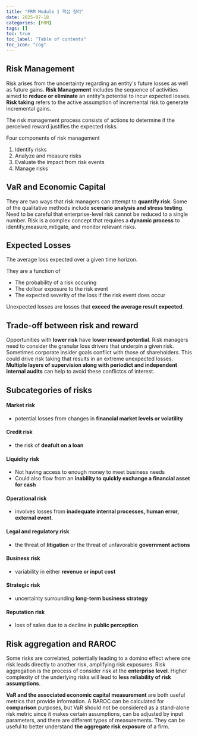 ```yaml
---
title: "FRM Module 1 핵심 정리"
date: 2025-07-18
categories: [FRM]
tags: []
toc: true
toc_label: "Table of contents"
toc_icon: "cog"
---
```


## Risk Management

Risk arises from the uncertainty regarding an entity's future losses as well as 
future gains. **Risk Management** includes the sequence of activities aimed to **reduce
or eliminate** an entity's potential to incur expected losses. **Risk taking** refers to the active
assumption of incremental risk to generate incremental gains.

The risk management process consists of actions to determine if the perceived reward justifies the expected risks.

Four components of risk management
  1. Identify risks
  2. Analyze and measure risks
  3. Evaluate the impact from risk events
  4. Manage risks

## VaR and Economic Capital

They are two ways that risk managers can attempt to **quantify risk**. Some of the qualitative methods
include **scenario analysis and stress testing**. Need to be careful that enterprise-level risk
cannot be reduced to a single number. Risk is a complex concept that requires a **dynamic process** to identify,measure,mitigate, and monitor relevant risks.

## Expected Losses

The average loss expected over a given time horizon. 

They are a function of
  - The probability of a risk occuring
  - The dolloar exposure to the risk event
  - The expected severity of the loss if the risk event does occur

Unexpected losses are losses that **exceed the average result expected**.

## Trade-off between risk and reward

Opportunities with **lower risk** have **lower reward potential**. Risk managers need to consider
the granular loss drivers that underpin a given risk. Sometimes corporate insider goals conflict with those of shareholders.
This could drive risk taking that results in an extreme unexpected losses. **Multiple layers of supervision along with periodict and independent internal audits** can help to avoid these conflictcs of interest.

## Subcategories of risks

#### Market risk
- potential losses from changes in **financial market levels or volatility**

#### Credit risk
- the risk of **deafult on a loan**

#### Liquidity risk
- Not having access to enough money to meet business needs
- Could also flow from an **inability to quickly exchange a financial asset for cash**

#### Operational risk
- involves losses from **inadequate internal processes, human error, external event**.

#### Legal and regulatory risk
- the threat of **litigation** or the threat of unfavorable **government actions**

#### Business risk
- variability in either **revenue or input cost**

#### Strategic risk
- uncertainty surrounding **long-term business strategy**

#### Reputation risk
- loss of sales due to a decline in **public perception**

## Risk aggregation and RAROC
Some risks are correlated, potentially leading to a domino effect where one risk leads
directly to another risk, amplifying risk exposures. Risk aggregation is the process of consider risk at the **enterprise level**.
Higher complexity of the underlying risks will lead to **less reliability of risk assumptions**.

**VaR and the associated economic capital measurement** are both useful metrics that provide information.
A RAROC can be calculated for **comparison** purposes, but VaR should not be considered as a stand-alone risk metric since it makes
certain assumptions, can be adjusted by input parameters, and there are different types of measurements.
They can be useful to better understand **the aggregate risk exposure** of a firm.
